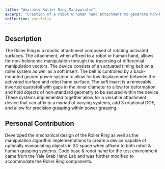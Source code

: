 ```yaml
---
title: "Wearable Roller Ring Manipulator"
excerpt: "Creation of a robot & human hand attachment to generate non-holonomic, differential manipulation <br/><img src='/images/reference_softball.png'>"
collection: portfolio
---
```


## Description
The Roller Ring is a robotic attachment composed of rotating activated surfaces. The attachment, when affixed to a robot or human hand, allows for non-holonomic manipulation through the traversing of differential manipulation vectors. The device consists of an actuated timing belt on a roller system as well as a soft insert. The belt is controlled by a back-mounted geared power system to allow for low displacement between the activated surface and robot hand surface. The soft insert is a removable inverted quatrefoil with gaps in the inner diameter to allow for deformation and hold objects of non-standard geometry to be secured within the device. These systems implemented together allow for a versatile attachment device that can affix to a myriad of varying systems, add 3 rotational DOF, and allow for precision grasping within power grasping.

## Personal Contribution
Developed the mechanical design of the Roller Ring as well as the manipulation algorithm implementations to create a device capable of optimally manipulating objects in 3D space when affixed to both robot & human grasping systems. Code base & robot hand for the test environment came from the Yale Grab Hand Lab and was further modified to accommodate the Roller Ring components.